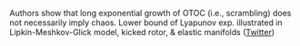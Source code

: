 
Authors show that long exponential growth of OTOC (i.e., scrambling) does not necessarily imply chaos. Lower bound of Lyapunov exp. illustrated in Lipkin-Meshkov-Glick model, kicked rotor, & elastic manifolds ([Twitter](https://twitter.com/JoshuahHeath/status/1209845205320515585))
